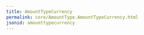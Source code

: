 ```yaml
---
title: AmountTypeCurrency
permalink: core/AmountType.AmountTypeCurrency.html
jsonid: amounttypecurrency
---
```

